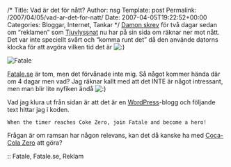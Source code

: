 /*
 Title: Vad är det för nått?
 Author: nsg
 Template: post
 Permalink: /2007/04/05/vad-ar-det-for-natt/
 Date: 2007-04-05T19:22:52+00:00
 Categories: Bloggar, Internet, Tankar
*/
[Damon skrev][1] för två dagar sedan om &#8220;reklamen&#8221; som [Tjuvlyssnat][2] nu har på sin sida om räknar ner mot nått. Det var inte speciellt svårt och &#8220;komma runt det&#8221; då den använde datorns klocka för att avgöra vilken tid det är <img src="http://nsg.cc/wp-includes/images/smilies/icon_smile.gif" alt=":)" class="wp-smiley" /> 

<div class="middle">
  <img id="image380" src="http://cdn.junkpile.se/2007/04/fatale.png" alt="Fatale" />
</div>

[Fatale.se][3] är tom, men det förvånade inte mig. Så något kommer hända där om 4 dagar men vad? Jag räknar kallt med att det INTE är något intressant, men man blir lite nyfiken ändå <img src="http://nsg.cc/wp-includes/images/smilies/icon_smile.gif" alt=":)" class="wp-smiley" /> 

Vad jag klura ut från sidan är att det är en [WordPress][4]-blogg och följande text hittar jag i koden.

`When the timer reaches Coke Zero, join Fatale and become a hero!`

Frågan är om ramsan har någon relevans, kan det då kanske ha med [Coca-Cola Zero][5] att göra?

:: Fatale, Fatale.se, Reklam

<small></small>

 [1]: http://damonrasti.blogspot.com/2007/04/en-ny-95-kampanj.html
 [2]: http://www.tjuvlyssnat.se
 [3]: http://www.fatale.se/
 [4]: http://www.wordpress.org
 [5]: http://www.cocacolazero.com/